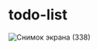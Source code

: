 # todo-list

![Снимок экрана (338)](https://user-images.githubusercontent.com/64463296/162622950-14516f9a-fe67-4509-b186-022de1446e3c.png)
